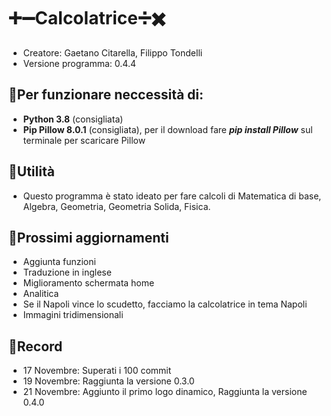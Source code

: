 # ➕➖Calcolatrice➗✖️
- Creatore: Gaetano Citarella, Filippo Tondelli
- Versione programma: 0.4.4
## 📍Per funzionare neccessità di:
- __Python 3.8__ (consigliata)
- __Pip Pillow 8.0.1__ (consigliata), per il download fare ___pip install Pillow___ sul terminale per scaricare Pillow
## 📍Utilità
- Questo programma è stato ideato per fare calcoli di Matematica di base, Algebra, Geometria, Geometria Solida, Fisica.
## 📍Prossimi aggiornamenti
- Aggiunta funzioni
- Traduzione in inglese
- Miglioramento schermata home
- Analitica
- Se il Napoli vince lo scudetto, facciamo la calcolatrice in tema Napoli
- Immagini tridimensionali
## 📍Record
- 17 Novembre: Superati i 100 commit
- 19 Novembre: Raggiunta la versione 0.3.0
- 21 Novembre: Aggiunto il primo logo dinamico, Raggiunta la versione 0.4.0
